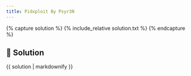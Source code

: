 ```yaml
---
title: Pidxploit By Psyr3N
---
```


{% capture solution %}
{% include_relative solution.txt %}
{% endcapture %}

## 📝 Solution

{{ solution | markdownify }}
